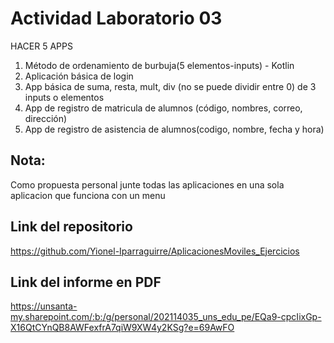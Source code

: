 # Actividad Laboratorio 03 
HACER 5 APPS
1. Método de ordenamiento de burbuja(5 elementos-inputs) - Kotlin
2. Aplicación básica de login
3. App básica de suma, resta, mult, div (no se puede dividir entre 0) de 3 inputs o elementos
4. App de registro de matricula de alumnos (código, nombres, correo, dirección)
5. App de registro de asistencia de alumnos(codigo, nombre, fecha y hora)

## Nota:
Como propuesta personal junte todas las aplicaciones en una sola aplicacion que funciona con un menu
## Link del repositorio
https://github.com/Yionel-Iparraguirre/AplicacionesMoviles_Ejercicios
## Link del informe en PDF
https://unsanta-my.sharepoint.com/:b:/g/personal/202114035_uns_edu_pe/EQa9-cpcIixGp-X16QtCYnQB8AWFexfrA7qiW9XW4y2KSg?e=69AwFO
